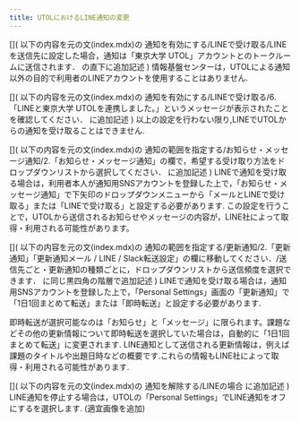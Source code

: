 ```yaml
---
title: UTOLにおけるLINE通知の変更
---
```

[](
    以下の内容を元の文(index.mdx)の
    通知を有効にする/LINEで受け取る/LINEを送信先に設定した場合，通知は「東京大学 UTOL」アカウントとのトークルームに送信されます．
    の直下に追加記述
)
情報基盤センターは，UTOLによる通知以外の目的で利用者のLINEアカウントを使用することはありません.

[](
    以下の内容を元の文(index.mdx)の
    通知を有効にする/LINEで受け取る/6.「LINEと東京大学 UTOLを連携しました。」というメッセージが表示されたことを確認してください．
    に追加記述
)
以上の設定を行わない限り,LINEでUTOLからの通知を受け取ることはできません.

[](
    以下の内容を元の文(index.mdx)の
    通知の範囲を指定する/お知らせ・メッセージ通知/2.「お知らせ・メッセージ通知」の欄で，希望する受け取り方法をドロップダウンリストから選択してください．
    に追加記述
)
LINEで通知を受け取る場合は，利用者本人が通知用SNSアカウントを登録した上で，「お知らせ・メッセージ通知」で下矢印のドロップダウンメニューから「メールとLINEで受け取る」または「LINEで受け取る」と設定する必要があります.
この設定を行うことで，UTOLから送信されるお知らせやメッセージの内容が，LINE社によって取得・利用される可能性があります。

[](
    以下の内容を元の文(index.mdx)の
    通知の範囲を指定する/更新通知/2.「更新通知」「更新通知メール / LINE / Slack転送設定」の欄に移動してください．/送信先ごと・更新通知の種類ごとに，ドロップダウンリストから送信頻度を選択できます．
    に同じ黒四角の階層で追加記述
)
LINEで通知を受け取る場合は，通知用SNSアカウントを登録した上で，「Personal Settings」画面の「更新通知」で「1日1回まとめて転送」または「即時転送」と設定する必要があります.

即時転送が選択可能なのは「お知らせ」と「メッセージ」に限られます。課題などその他の更新情報について即時転送を選択していた場合は，自動的に「1日1回まとめて転送」に変更されます.
LINE通知として送信される更新情報は，例えば課題のタイトルや出題日時などの概要です.これらの情報もLINE社によって取得・利用される可能性があります.

[](
    以下の内容を元の文(index.mdx)の
    通知を解除する/LINEの場合
    に追加記述
)
LINE通知を停止する場合は，UTOLの「Personal Settings」でLINE通知をオフにするを選択します.
(適宜画像を追加)
